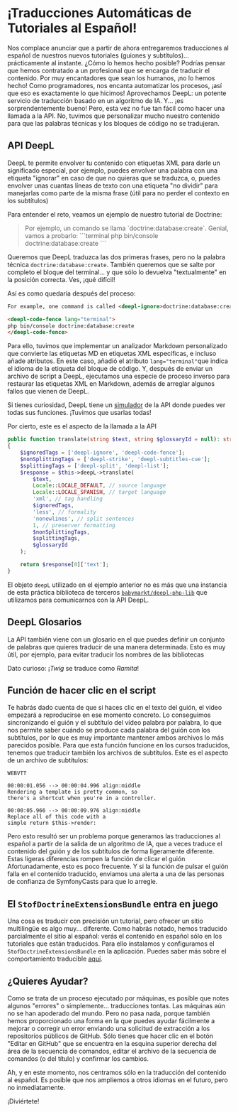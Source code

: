 # ¡Traducciones Automáticas de Tutoriales al Español!

Nos complace anunciar que a partir de ahora entregaremos traducciones al español de
nuestros nuevos tutoriales (guiones y subtítulos)... prácticamente al instante. ¿Cómo
lo hemos hecho posible? Podrías pensar que hemos contratado a un profesional que se
encarga de traducir el contenido. Por muy encantadores que sean los humanos, ¡no lo
hemos hecho! Como programadores, nos encanta automatizar los procesos, ¡así que eso
es exactamente lo que hicimos! Aprovechamos DeepL: un potente servicio de traducción
basado en un algoritmo de IA. Y... ¡es sorprendentemente bueno! Pero, esta vez no fue 
tan fácil como hacer una llamada a la API. No, tuvimos que personalizar mucho nuestro 
contenido para que las palabras técnicas y los bloques de código no se tradujeran.

## API DeepL

DeepL te permite envolver tu contenido con etiquetas XML para darle un significado
especial, por ejemplo, puedes envolver una palabra con una etiqueta "ignorar" en caso
de que no quieras que se traduzca, o, puedes envolver unas cuantas líneas de texto
con una etiqueta "no dividir" para manejarlas como parte de la misma frase (útil para
no perder el contexto en los subtítulos)

Para entender el reto, veamos un ejemplo de nuestro tutorial de Doctrine:

> Por ejemplo, un comando se llama \`doctrine:database:create\`. Genial, vamos a probarlo:
> \`\`\`terminal
> php bin/console doctrine:database:create
> \`\`\`

Queremos que DeepL traduzca las dos primeras frases, pero no la palabra técnica `doctrine:database:create`.
También queremos que se salte por completo el bloque del terminal... y que sólo lo
devuelva "textualmente" en la posición correcta. Ves, ¡qué difícil!

Así es como quedaría después del proceso:

```html
For example, one command is called <deepl-ignore>doctrine:database:create</deepl-ignore>. Cool, let's try it:

<deepl-code-fence lang="terminal">
php bin/console doctrine:database:create
</deepl-code-fence>
```

Para ello, tuvimos que implementar un analizador Markdown personalizado que convierte
las etiquetas MD en etiquetas XML específicas, e incluso añade atributos. En este
caso, añadió el atributo `lang="terminal"`que indica el idioma de la etiqueta del
bloque de código. Y, después de enviar un archivo de script a DeepL, ejecutamos una
especie de proceso inverso para restaurar las etiquetas XML en Markdown, además de
arreglar algunos fallos que vienen de DeepL.

Si tienes curiosidad, DeepL tiene un [simulador](https://www.deepl.com/es/docs-api/simulator/) de la
API donde puedes ver todas sus funciones. ¡Tuvimos que usarlas todas!

Por cierto, este es el aspecto de la llamada a la API

```php
public function translate(string $text, string $glossaryId = null): string
{
    $ignoredTags = ['deepl-ignore', 'deepl-code-fence'];
    $nonSplittingTags = ['deepl-strike', 'deepl-subtitles-cue'];
    $splittingTags = ['deepl-split', 'deepl-list'];
    $response = $this->deepL->translate(
        $text,
        Locale::LOCALE_DEFAULT, // source language
        Locale::LOCALE_SPANISH, // target language
        'xml', // tag handling
        $ignoredTags,
        'less', // formality
        'nonewlines', // split sentences
        1, // preserver formatting
        $nonSplittingTags,
        $splittingTags,
        $glossaryId
    );

    return $response[0]['text'];
}
```

El objeto `deepL` utilizado en el ejemplo anterior no es más que una instancia de
esta práctica biblioteca de terceros [`babymarkt/deepl-php-lib`](https://github.com/Baby-Markt/deepl-php-lib) 
que utilizamos para comunicarnos con la API DeepL.

## DeepL Glosarios

La API también viene con un glosario en el que puedes definir un conjunto de palabras
que quieres traducir de una manera determinada. Esto es muy útil, por ejemplo, para
evitar traducir los nombres de las bibliotecas

Dato curioso: ¡_Twig_ se traduce como _Ramita_!

## Función de hacer clic en el script

Te habrás dado cuenta de que si haces clic en el texto del guión, el vídeo empezará a
reproducirse en ese momento concreto. Lo conseguimos sincronizando el guión y el
subtítulo del vídeo palabra por palabra, lo que nos permite saber cuándo se produce
cada palabra del guión con los subtítulos, por lo que es muy importante mantener
ambos archivos lo más parecidos posible. Para que esta función funcione en los cursos
traducidos, tenemos que traducir también los archivos de subtítulos. Este es el
aspecto de un archivo de subtítulos:

```terminal
WEBVTT

00:00:01.056 --> 00:00:04.996 align:middle
Rendering a template is pretty common, so
there's a shortcut when you're in a controller.

00:00:05.966 --> 00:00:09.976 align:middle
Replace all of this code with a
simple return $this->render:
```

Pero esto resultó ser un problema porque generamos las traducciones al español a
partir de la salida de un algoritmo de IA, que a veces traduce el contenido del guión
y de los subtítulos de forma ligeramente diferente. Estas ligeras diferencias rompen
la función de clicar el guión
Afortunadamente, esto es poco frecuente. Y si la función de pulsar el guión falla en
el contenido traducido, enviamos una alerta a una de las personas de confianza de
SymfonyCasts para que lo arregle.

## El `StofDoctrineExtensionsBundle` entra en juego

Una cosa es traducir con precisión un tutorial, pero ofrecer un sitio multilingüe es
algo muy... diferente. Como habrás notado, hemos traducido parcialmente el sitio al
español: verás el contenido en español sólo en los tutoriales que están traducidos.
Para ello instalamos y configuramos el `StofDoctrineExtensionsBundle` en la
aplicación. Puedes saber más sobre el comportamiento traducible [aquí](https://github.com/doctrine-extensions/DoctrineExtensions/blob/main/doc/translatable.md).

## ¿Quieres Ayudar?

Como se trata de un proceso ejecutado por máquinas, es posible que notes algunos "errores" 
o simplemente... traducciones tontas. Las máquinas aún no se han apoderado
del mundo. Pero no pasa nada, porque también hemos proporcionado una forma en la que
puedes ayudar fácilmente a mejorar o corregir un error enviando una solicitud de
extracción a los repositorios públicos de GitHub. Sólo tienes que hacer clic en el
botón "Editar en GitHub" que se encuentra en la esquina superior derecha del área de
la secuencia de comandos, editar el archivo de la secuencia de comandos (o del
título) y confirmar los cambios.

Ah, y en este momento, nos centramos sólo en la traducción del contenido al español.
Es posible que nos ampliemos a otros idiomas en el futuro, pero no inmediatamente.

¡Diviértete!
